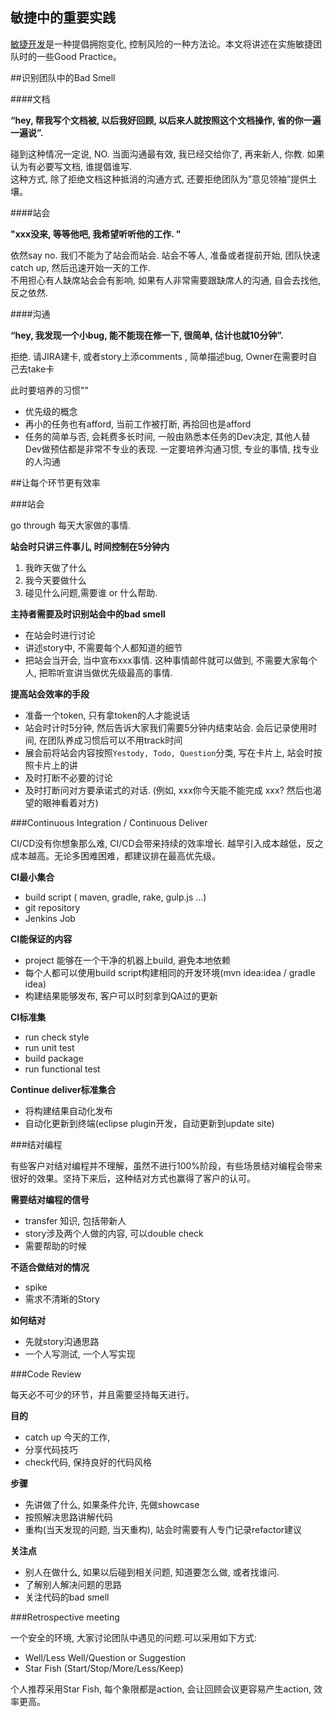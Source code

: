 敏捷中的重要实践
---


[敏捷开发](<http://www.agilemanifesto.org/iso/zhchs/>)是一种提倡拥抱变化, 控制风险的一种方法论。本文将讲述在实施敏捷团队时的一些Good Practice。    


##识别团队中的Bad Smell 

####文档

__“hey, 帮我写个文档被,  以后我好回顾,  以后来人就按照这个文档操作, 省的你一遍一遍说”.__    

碰到这种情况一定说, NO. 当面沟通最有效,  我已经交给你了, 再来新人, 你教. 如果认为有必要写文档, 谁提倡谁写.  
这种方式, 除了拒绝文档这种抵消的沟通方式,  还要拒绝团队为”意见领袖”提供土壤。

####站会

__"xxx没来, 等等他吧,  我希望听听他的工作. "__  

依然say no. 我们不能为了站会而站会.  站会不等人, 准备或者提前开始, 团队快速catch up, 然后迅速开始一天的工作.  
不用担心有人缺席站会会有影响, 如果有人非常需要跟缺席人的沟通, 自会去找他,  反之依然.    


####沟通

__“hey, 我发现一个小bug, 能不能现在修一下, 很简单, 估计也就10分钟”.__	
	
拒绝. 请JIRA建卡, 或者story上添comments , 简单描述bug,  Owner在需要时自己去take卡  
	
此时要培养的习惯""  

* 优先级的概念
* 再小的任务也有afford,  当前工作被打断, 再拾回也是afford
* 任务的简单与否, 会耗费多长时间, 一般由熟悉本任务的Dev决定, 其他人替Dev做预估都是非常不专业的表现.  一定要培养沟通习惯, 专业的事情, 找专业的人沟通

##让每个环节更有效率

###站会

go through 每天大家做的事情.	

__站会时只讲三件事儿, 时间控制在5分钟内__	

1. 我昨天做了什么
2. 我今天要做什么
3. 碰见什么问题,需要谁 or 什么帮助.

__主持者需要及时识别站会中的bad smell__	

* 在站会时进行讨论
* 讲述story中, 不需要每个人都知道的细节
* 把站会当开会, 当中宣布xxx事情. 这种事情邮件就可以做到, 不需要大家每个人, 把聆听宣讲当做优先级最高的事情.

__提高站会效率的手段__	

* 准备一个token, 只有拿token的人才能说话
* 站会时计时5分钟, 然后告诉大家我们需要5分钟内结束站会. 会后记录使用时间,  在团队养成习惯后可以不用track时间
* 展会前将站会内容按照`Yestody, Todo, Question`分类, 写在卡片上, 站会时按照卡片上的讲
* 及时打断不必要的讨论
* 及时打断问对方要承诺式的对话. (例如, xxx你今天能不能完成 xxx?  然后也渴望的眼神看着对方)

###Continuous Integration / Continuous Deliver

CI/CD没有你想象那么难, CI/CD会带来持续的效率增长. 越早引入成本越低，反之成本越高。无论多困难困难，都建议排在最高优先级。	

__CI最小集合__

* build script ( maven, gradle, rake, gulp.js …)
* git repository
* Jenkins Job

__CI能保证的内容__	

* project 能够在一个干净的机器上build, 避免本地依赖
* 每个人都可以使用build script构建相同的开发环境(mvn idea:idea / gradle idea)
* 构建结果能够发布, 客户可以时刻拿到QA过的更新

__CI标准集__	

* run check style
* run unit test
* build package
* run functional test

__Continue deliver标准集合__

* 将构建结果自动化发布
* 自动化更新到终端(eclipse plugin开发，自动更新到update site)

###结对编程

有些客户对结对编程并不理解，虽然不进行100%阶段，有些场景结对编程会带来很好的效果。坚持下来后，这种结对方式也赢得了客户的认可。	

__需要结对编程的信号__	

* transfer 知识, 包括带新人
* story涉及两个人做的内容,  可以double check
* 需要帮助的时候

__不适合做结对的情况__	

* spike
* 需求不清晰的Story

__如何结对__	

* 先就story沟通思路
* 一个人写测试, 一个人写实现

###Code Review
	
每天必不可少的环节，并且需要坚持每天进行。	

__目的__

* catch up 今天的工作,
* 分享代码技巧
* check代码, 保持良好的代码风格

__步骤__	

* 先讲做了什么, 如果条件允许, 先做showcase
* 按照解决思路讲解代码
* 重构(当天发现的问题, 当天重构), 站会时需要有人专门记录refactor建议

__关注点__	

* 别人在做什么, 如果以后碰到相关问题, 知道要怎么做, 或者找谁问.
* 了解别人解决问题的思路
* 关注代码的bad smell

###Retrospective meeting

一个安全的环境, 大家讨论团队中遇见的问题.可以采用如下方式:

* Well/Less Well/Question or Suggestion
* Star Fish (Start/Stop/More/Less/Keep)

个人推荐采用Star Fish, 每个象限都是action, 会让回顾会议更容易产生action, 效率更高。

